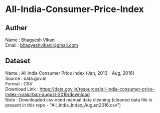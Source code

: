 # All-India-Consumer-Price-Index

## Auther
Name : Bhagyesh Vikani <br/>
Email : bhagyeshvikani@gmail.com

## Dataset
Name : All India Consumer Price Index (Jan, 2013 - Aug, 2016) <br />
Source : data.gov.in <br />
Format : CSV <br />
Download Link : https://data.gov.in/resources/all-india-consumer-price-index-ruralurban-august-2016/download <br />
Note : Downloaded csv need manual data cleaning (cleaned data file is present in this repo - "All_India_Index_August2016.csv")
